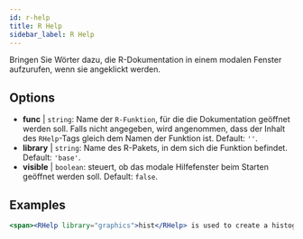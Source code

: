 ```yaml
---
id: r-help
title: R Help
sidebar_label: R Help
---
```


Bringen Sie Wörter dazu, die R-Dokumentation in einem modalen Fenster aufzurufen, wenn sie angeklickt werden.

## Options

* __func__ | `string`: Name der `R-Funktion`, für die die Dokumentation geöffnet werden soll. Falls nicht angegeben, wird angenommen, dass der Inhalt des `RHelp`-Tags gleich dem Namen der Funktion ist. Default: `''`.
* __library__ | `string`: Name des R-Pakets, in dem sich die Funktion befindet. Default: `'base'`.
* __visible__ | `boolean`: steuert, ob das modale Hilfefenster beim Starten geöffnet werden soll. Default: `false`.


## Examples

```jsx live
<span><RHelp library="graphics">hist</RHelp> is used to create a histogram.</span>
```


